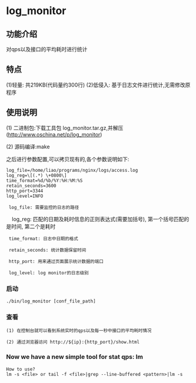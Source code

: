 log_monitor
===========


## 功能介绍	
对qps以及接口的平均耗时进行统计
## 特点	
(1)轻量: 共219KB(代码量约300行)	
(2)低侵入: 基于日志文件进行统计,无需修改原程序
## 使用说明
(1) 二进制包:下载工具包 log_monitor.tar.gz,并解压(http://www.oschina.net/p/log_monitor)

(2) 源码编译:make

之后进行参数配置,可以拷贝现有的,各个参数说明如下:
```
log_file=/home/liao/programs/nginx/logs/access.log
log_reg=\[(.*) \+0800\]
time_format=%d/%b/%Y:%H:%M:%S
retain_seconds=3600
http_port=3344
log_level=INFO
```
     log_file: 需要监控的日志的路径
     
     log_reg: 匹配的日期及耗时信息的正则表达式(需要加括号), 第一个括号匹配的是时间, 第二个是耗时
     
     time_format: 日志中日期的格式
     
     retain_seconds: 统计数据保留时间
     
     http_port: 用来通过页面展示统计数据的端口
     
     log_level: log monitor的日志级别

### 启动

    ./bin/log_monitor [conf_file_path]

### 查看
    (1) 在控制台就可以看到系统实时的qps以及每一秒中接口的平均耗时情况

    (2) 通过浏览器访问 http://${ip}:{http_port}/show.html

### Now we have a new simple tool for stat qps: lm    
    How to use? 
    lm -s <file> or tail -f <file>|grep --line-buffered <pattern>|lm -s
